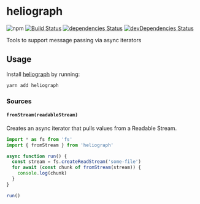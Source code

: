 # heliograph
![npm](https://img.shields.io/npm/v/heliograph.svg)
[![Build Status](https://travis-ci.org/splayd/heliograph.svg?branch=master)](https://travis-ci.org/splayd/heliograph)
[![dependencies Status](https://david-dm.org/splayd/heliograph/status.svg)](https://david-dm.org/splayd/heliograph)
[![devDependencies Status](https://david-dm.org/splayd/heliograph/dev-status.svg)](https://david-dm.org/splayd/heliograph?type=dev)

Tools to support message passing via async iterators

## Usage
Install [heliograph](https://yarnpkg.com/en/package/heliograph)
by running:

```sh
yarn add heliograph
```

### Sources

#### `fromStream(readableStream)`
Creates an async iterator that pulls values from a Readable Stream.

```js
import * as fs from 'fs'
import { fromStream } from 'heliograph'

async function run() {
  const stream = fs.createReadStream('some-file')
  for await (const chunk of fromStream(stream)) {
    console.log(chunk)
  }
}

run()
```
